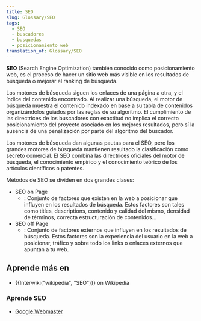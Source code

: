 ```yaml
---
title: SEO
slug: Glossary/SEO
tags:
  - SEO
  - buscadores
  - busquedas
  - posicionamiento web
translation_of: Glossary/SEO
---
```

**SEO** (Search Engine Optimization) también conocido como posicionamiento web, es el proceso de hacer un sitio web más visible en los resultados de búsqueda o mejorar el ranking de búsqueda.

Los motores de búsqueda siguen los enlaces de una página a otra, y el índice del contenido encontrado. Al realizar una búsqueda, el motor de búsqueda muestra el contenido indexado en base a su tabla de contenidos organizándolos guiados por las reglas de su algoritmo. El cumplimiento de las directrices de los buscadores con exactitud no implica el correcto posicionamiento del proyecto asociado en los mejores resultados, pero sí la ausencia de una penalización por parte del algoritmo del buscador.

Los motores de búsqueda dan algunas pautas para el SEO, pero los grandes motores de búsqueda mantienen resultado la clasificación como secreto comercial. El SEO combina las directrices oficiales del motor de búsqueda, el conocimiento empírico y el conocimiento teórico de los artículos científicos o patentes.

Métodos de SEO se dividen en dos grandes clases:

- SEO on Page
  - : Conjunto de factores que existen en la web a posicionar que influyen en los resultados de búsqueda. Estos factores son tales como titles, descriptions, contenido y calidad del mismo, densidad de términos, correcta estructuración de contenidos...
- SEO off Page
  - : Conjunto de factores externos que influyen en los resultados de búsqueda. Estos factores son la experiencia del usuario en la web a posicionar, tráfico y sobre todo los links o enlaces externos que apuntan a tu web.

## Aprende más en

- {{Interwiki("wikipedia", "SEO")}} on Wikipedia

### Aprende SEO

- [Google Webmaster](https://static.googleusercontent.com/media/www.google.com/es//intl/es/webmasters/docs/guia_optimizacion_motores_busqueda.pdf)
